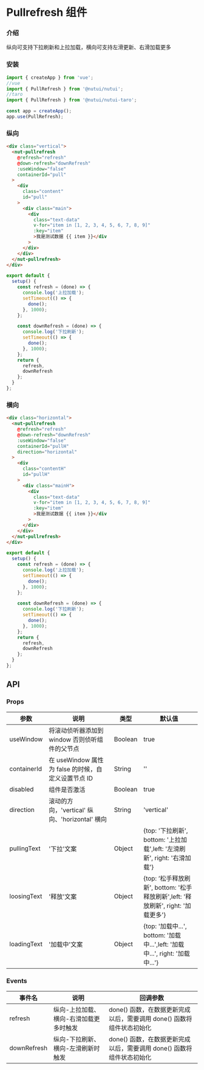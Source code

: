 # Pullrefresh 组件

### 介绍

纵向可支持下拉刷新和上拉加载，横向可支持左滑更新、右滑加载更多

### 安装

```javascript
import { createApp } from 'vue';
//vue
import { PullRefresh } from '@nutui/nutui';
//taro
import { PullRefresh } from '@nutui/nutui-taro';

const app = createApp();
app.use(PullRefresh);
```

### 纵向

```html
<div class="vertical">
  <nut-pullrefresh
    @refresh="refresh"
    @down-refresh="downRefresh"
    :useWindow="false"
    containerId="pull"
  >
    <div
      class="content"
      id="pull"
    >
      <div class="main">
        <div
          class="text-data"
          v-for="item in [1, 2, 3, 4, 5, 6, 7, 8, 9]"
          :key="item"
          >我是测试数据 {{ item }}</div
        >
      </div>
    </div>
  </nut-pullrefresh>
</div>
```

```javascript
export default {
  setup() {
    const refresh = (done) => {
      console.log('上拉加载');
      setTimeout(() => {
        done();
      }, 1000);
    };

    const downRefresh = (done) => {
      console.log('下拉刷新');
      setTimeout(() => {
        done();
      }, 1000);
    };
    return {
      refresh,
      downRefresh
    };
  }
};
```

### 横向

```html
<div class="horizontal">
  <nut-pullrefresh
    @refresh="refresh"
    @down-refresh="downRefresh"
    :useWindow="false"
    containerId="pullH"
    direction="horizontal"
  >
    <div
      class="contentH"
      id="pullH"
    >
      <div class="mainH">
        <div
          class="text-data"
          v-for="item in [1, 2, 3, 4, 5, 6, 7, 8, 9]"
          :key="item"
          >我是测试数据 {{ item }}</div
        >
      </div>
    </div>
  </nut-pullrefresh>
</div>
```

```javascript
export default {
  setup() {
    const refresh = (done) => {
      console.log('上拉加载');
      setTimeout(() => {
        done();
      }, 1000);
    };

    const downRefresh = (done) => {
      console.log('下拉刷新');
      setTimeout(() => {
        done();
      }, 1000);
    };
    return {
      refresh,
      downRefresh
    };
  }
};
```

## API

### Props

| 参数        | 说明                                                | 类型    | 默认值                                                                            |
| ----------- | --------------------------------------------------- | ------- | --------------------------------------------------------------------------------- |
| useWindow   | 将滚动侦听器添加到 window 否则侦听组件的父节点      | Boolean | true                                                                              |
| containerId | 在 useWindow 属性为 false 的时候，自定义设置节点 ID | String  | ''                                                                                |
| disabled    | 组件是否激活                                        | Boolean | true                                                                              |
| direction   | 滚动的方向，'vertical' 纵向、'horizontal' 横向      | String  | 'vertical'                                                                        |
| pullingText | '下拉'文案                                          | Object  | {top: '下拉刷新', bottom: '上拉加载',left: '左滑刷新', right: '右滑加载'}         |
| loosingText | '释放'文案                                          | Object  | {top: ’松手释放刷新', bottom: '松手释放刷新',left: '释放刷新', right: '加载更多'} |
| loadingText | '加载中'文案                                        | Object  | {top: '加载中...', bottom: '加载中...',left: '加载中...', right: '加载中...'}     |

### Events

| 事件名      | 说明                                   | 回调参数                                                              |
| ----------- | -------------------------------------- | --------------------------------------------------------------------- |
| refresh     | 纵向-上拉加载、横向-右滑加载更多时触发 | done() 函数，在数据更新完成以后，需要调用 done() 函数将组件状态初始化 |
| downRefresh | 纵向-下拉刷新、横向-左滑刷新时触发     | done() 函数，在数据更新完成以后，需要调用 done() 函数将组件状态初始化 |
